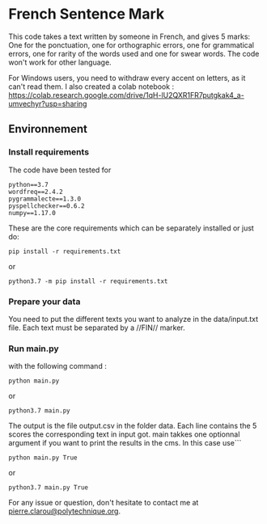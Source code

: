 # French Sentence Mark
This code takes a text written by someone in French, and gives 5 marks:
One for the ponctuation, one for orthographic errors, one for grammatical errors, one for rarity of the words used and one for swear words.
The code won't work for other language.

For Windows users, you need to withdraw every accent on letters, as it can't read them.
I also created a colab notebook : https://colab.research.google.com/drive/1qH-lU2QXR1FR7putgkak4_a-umvechyr?usp=sharing
## Environnement
### Install requirements
The code have been tested for
```
python==3.7
wordfreq==2.4.2
pygrammalecte==1.3.0
pyspellchecker==0.6.2
numpy==1.17.0
```
These are the core requirements which can be separately installed or just do:
```
pip install -r requirements.txt
```
or
```
python3.7 -m pip install -r requirements.txt
```
### Prepare your data
You need to put the different texts you want to analyze in the data/input.txt file.
Each text must be separated by a //FIN// marker.
### Run main.py
with the following command :
```
python main.py 
```
or
```
python3.7 main.py
```
The output is the file output.csv in the folder data. Each line contains the 5 scores the corresponding text in input got.
main takkes one optionnal argument if you want to print the results in the cms. In this case use```
```
python main.py True
```
or
```
python3.7 main.py True

```

For any issue or question, don't hesitate to contact me at pierre.clarou@polytechnique.org.
